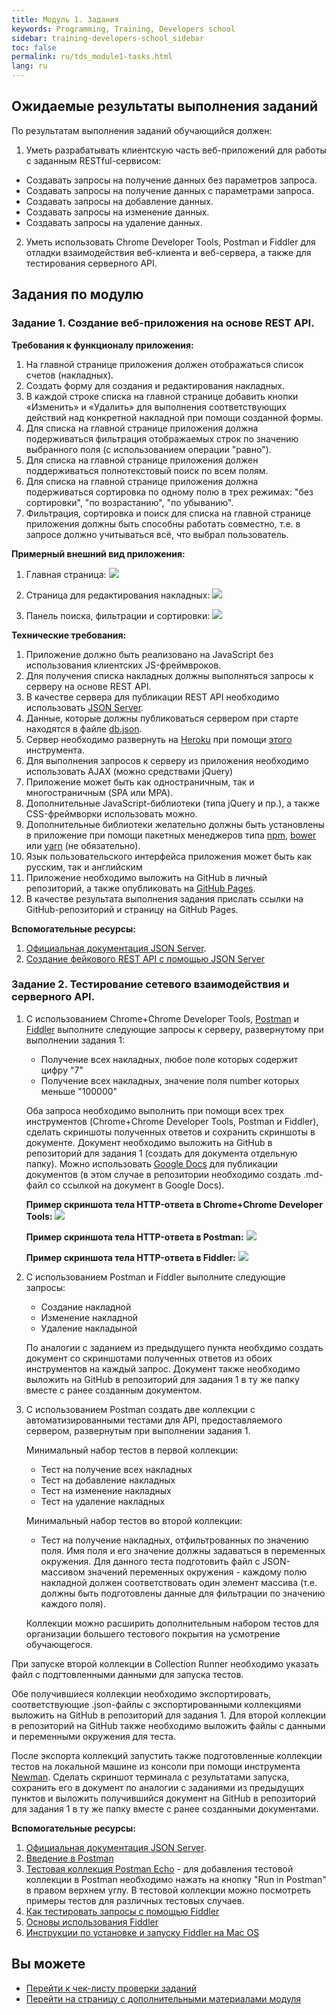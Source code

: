 ```yaml
---
title: Модуль 1. Задания
keywords: Programming, Training, Developers school
sidebar: training-developers-school_sidebar
toc: false
permalink: ru/tds_module1-tasks.html
lang: ru
---
```


## Ожидаемые результаты выполнения заданий

По результатам выполнения заданий обучающийся должен:
1. Уметь разрабатывать клиентскую часть веб-приложений для работы с заданным RESTful-сервисом:
  * Создавать запросы на получение данных без параметров запроса.
  * Создавать запросы на получение данных с параметрами запроса.
  * Создавать запросы на добавление данных.
  * Создавать запросы на изменение данных.
  * Создавать запросы на удаление данных.

2. Уметь использовать Chrome Developer Tools, Postman и Fiddler для отладки взаимодействия веб-клиента и веб-сервера, а также для тестирования серверного API.

## Задания по модулю

### Задание 1. Создание веб-приложения на основе REST API.

**Требования к функционалу приложения:**
1. На главной странице приложения должен отображаться список счетов (накладных).
2. Создать форму для создания и редактирования накладных.
3. В каждой строке списка на главной странице добавить кнопки «Изменить» и «Удалить» для выполнения соответствующих действий над конкретной накладной при помощи созданной формы.
4. Для списка на главной странице приложения должна подерживаться фильтрация отображаемых строк по значению выбранного поля (с использованием операции "равно").
5. Для списка на главной странице приложения должен поддерживаться полнотекстовый поиск по всем полям.
6. Для списка на главной странице приложения должна подерживаться сортировка по одному полю в трех режимах: "без сортировки", "по возрастанию", "по убыванию".
7. Фильтрация, сортировка и поиск для списка на главной странице приложения должны быть способны работать совместно, т.е. в запросе должно учитываться всё, что выбрал пользователь.

**Примерный внешний вид приложения:**
1. Главная страница:
![](/images/pages/trainings/developers-school/module1/list.png)

2. Страница для редактирования накладных:
![](/images/pages/trainings/developers-school/module1/edit.png)

3. Панель поиска, фильтрации и сортировки:
![](/images/pages/trainings/developers-school/module1/panel.png)

**Технические требования:**
1. Приложение должно быть реализовано на JavaScript без использования клиентских JS-фреймвроков.
2. Для получения списка накладных должны выполняться запросы к серверу на основе REST API.
3. В качестве сервера для публикации REST API необходимо использовать [JSON Server](https://github.com/typicode/json-server).
4. Данные, которые должны публиковаться сервером при старте находятся в файле [db.json](https://github.com/Flexberry/flexberry-developers-school/blob/master/Tasks/1.%20Introduction%20to%20web%20development/db.json).
5. Сервер необходимо развернуть на [Heroku](https://www.heroku.com/) при помощи [этого](https://github.com/jesperorb/json-server-heroku) инструмента.
6. Для выполнения запросов к серверу из приложения необходимо использовать AJAX (можно средствами jQuery)
7. Приложение может быть как одностраничным, так и многостраничным (SPA или MPA).
8. Дополнительные JavaScript-библиотеки (типа jQuery и пр.), а также CSS-фреймворки использовать можно.
9. Дополнительные библиотеки желательно должны быть установлены в приложение при помощи пакетных менеджеров типа [npm](https://www.npmjs.com/), [bower](https://bower.io/) или [yarn](https://yarnpkg.com/ru/) (не обязательно).
10. Язык пользовательского интерфейса приложения может быть как русским, так и английским
11. Приложение необходимо выложить на GitHub в личный репозиторий, а также опубликовать на [GitHub Pages](https://pages.github.com/).
12. В качестве результата выполнения задания прислать ссылки на GitHub-репозиторий и страницу на GitHub Pages.

**Вспомогательные ресурсы:**
1. [Официальная документация JSON Server](https://github.com/typicode/json-server/blob/master/README.md).
2. [Создание фейкового REST API с помощью JSON Server](https://code.tutsplus.com/ru/tutorials/fake-rest-api-up-and-running-using-json-server--cms-27871)

### Задание 2. Тестирование сетевого взаимодействия и серверного API.

1. С использованием Chrome+Chrome Developer Tools, [Postman](https://www.getpostman.com/downloads/) и [Fiddler](https://www.telerik.com/download/fiddler) выполните следующие запросы к серверу, развернутому при выполнении задания 1:
    * Получение всех накладных, любое поле которых содержит цифру "7"
    * Получение всех накладных, значение поля number которых меньше "100000"

    Оба запроса необходимо выполнить при помощи всех трех инструментов (Chrome+Chrome Developer Tools, Postman и Fiddler), сделать скриншоты полученных ответов и сохранить скриншоты в документе. Документ необходимо выложить на GitHub в репозиторий для задания 1 (создать для документа отдельную папку). Можно использовать [Google Docs](https://www.google.ru/intl/ru/docs/about/) для публикации документов (в этом случае в репозитории необходимо создать .md-файл со ссылкой на документ в Google Docs).

    **Пример скриншота тела HTTP-ответа в Chrome+Chrome Developer Tools:**
    ![](/images/pages/trainings/developers-school/module1/dt-example.png)

    **Пример скриншота тела HTTP-ответа в Postman:**
    ![](/images/pages/trainings/developers-school/module1/postman-example.png)

    **Пример скриншота тела HTTP-ответа в Fiddler:**
    ![](/images/pages/trainings/developers-school/module1/fiddler-example.png)

2. С использованием Postman и Fiddler выполните следующие запросы:
    * Создание накладной
    * Изменение накладной
    * Удаление накладыной

    По аналогии с заданием из предыдущего пункта необхдимо создать документ со скриншотами полученных ответов из обоих инструментов на каждый запрос. Документ также необходимо выложить на GitHub в репозиторий для задания 1 в ту же папку вместе с ранее созданным документом.

3. С использованием Postman создать две коллекции с автоматизированными тестами для API, предоставляемого сервером, развернутым при выполнении задания 1. 

    Минимальный набор тестов в первой коллекции:
    * Тест на получение всех накладных
    * Тест на добавление накладных
    * Тест на изменение накладных
    * Тест на удаление накладных

    Минимальный набор тестов во второй коллекции:
    * Тест на получение накладных, отфильтрованных по значению поля. Имя поля и его значение должны задаваться в переменных окружения. Для данного теста подготовить файл с JSON-массивом значений переменных окружения - каждому полю накладной должен соответствовать один элемент массива (т.е. должны быть подготовлены данные для фильтрации по значению каждого поля).

    Коллекции можно расширить дополнительным набором тестов для организации большего тестового покрытия на усмотрение обучающегося.

При запуске второй коллекции в Collection Runner необходимо указать файл с подгтовленными данными для запуска тестов.

Обе получившиеся коллекции необходимо экспортировать, соответствующие .json-файлы с экспортированными коллекциями выложить на GitHub в репозиторий для задания 1. Для второй коллекции в репозиторий на GitHub также необходимо выложить файлы с данными и переменными окружения для теста.

После экспорта коллекций запустить также подготовленные коллекции тестов на локальной машине из консоли при помощи инструмента [Newman](https://github.com/postmanlabs/newman). Сделать скриншот терминала с результатами запуска, сохранить его в документ по аналогии с заданиями из предыдущих пунктов и выложить получившийся документ на GitHub в репозиторий для задания 1 в ту же папку вместе с ранее созданными документами.

**Вспомогательные ресурсы:**
1. [Официальная документация JSON Server](https://github.com/typicode/json-server/blob/master/README.md).
2. [Введение в Postman](https://habr.com/ru/company/kolesa/blog/351250/)
3. [Тестовая коллекция Postman Echo](https://docs.postman-echo.com/) - для добавления тестовой коллекции в Postman необходимо нажать на кнопку "Run in Postman" в правом верхнем углу. В тестовой коллекции можно посмотреть примеры тестов для различных тестовых случаев.
4. [Как тестировать запросы с помощью Fiddler](https://help.mindbox.ru/%D0%BE%D0%BF%D0%B5%D1%80%D0%B0%D1%86%D0%B8%D0%B8-%D0%B8-%D0%B8%D0%BD%D1%82%D0%B5%D0%B3%D1%80%D0%B0%D1%86%D0%B8%D1%8F/%D0%BE%D0%BF%D0%B5%D1%80%D0%B0%D1%86%D0%B8%D0%B8/%D0%BA%D0%B0%D0%BA-%D1%82%D0%B5%D1%81%D1%82%D0%B8%D1%80%D0%BE%D0%B2%D0%B0%D1%82%D1%8C-%D0%B7%D0%B0%D0%BF%D1%80%D0%BE%D1%81%D1%8B-%D1%81-%D0%BF%D0%BE%D0%BC%D0%BE%D1%89%D1%8C%D1%8E-fiddler)
5. [Основы использования Fiddler](https://learn.javascript.ru/fiddler)
6. [Инструкции по установке и запуску Fiddler на Mac OS](https://blogs.msdn.microsoft.com/jpsanders/2018/02/08/usinginstalling-fiddler-on-mac-os/)

## Вы можете

* [Перейти к чек-листу проверки заданий](tds_module1-check-list.html) <i class="fa fa-arrow-right" aria-hidden="true"></i>
* <i class="fa fa-arrow-left" aria-hidden="true"></i> [Перейти на страницу с дополнительными материалами модуля](tds_module1-appendix.html)
